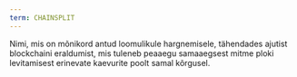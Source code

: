 ```yaml
---
term: CHAINSPLIT
---
```


Nimi, mis on mõnikord antud loomulikule hargnemisele, tähendades ajutist blockchaini eraldumist, mis tuleneb peaaegu samaaegsest mitme ploki levitamisest erinevate kaevurite poolt samal kõrgusel.